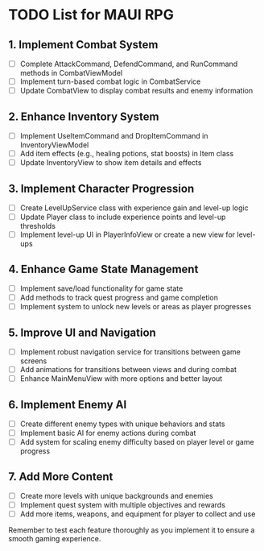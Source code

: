 # TODO List for MAUI RPG

## 1. Implement Combat System
- [ ] Complete AttackCommand, DefendCommand, and RunCommand methods in CombatViewModel
- [ ] Implement turn-based combat logic in CombatService
- [ ] Update CombatView to display combat results and enemy information

## 2. Enhance Inventory System
- [ ] Implement UseItemCommand and DropItemCommand in InventoryViewModel
- [ ] Add item effects (e.g., healing potions, stat boosts) in Item class
- [ ] Update InventoryView to show item details and effects

## 3. Implement Character Progression
- [ ] Create LevelUpService class with experience gain and level-up logic
- [ ] Update Player class to include experience points and level-up thresholds
- [ ] Implement level-up UI in PlayerInfoView or create a new view for level-ups

## 4. Enhance Game State Management
- [ ] Implement save/load functionality for game state
- [ ] Add methods to track quest progress and game completion
- [ ] Implement system to unlock new levels or areas as player progresses

## 5. Improve UI and Navigation
- [ ] Implement robust navigation service for transitions between game screens
- [ ] Add animations for transitions between views and during combat
- [ ] Enhance MainMenuView with more options and better layout

## 6. Implement Enemy AI
- [ ] Create different enemy types with unique behaviors and stats
- [ ] Implement basic AI for enemy actions during combat
- [ ] Add system for scaling enemy difficulty based on player level or game progress

## 7. Add More Content
- [ ] Create more levels with unique backgrounds and enemies
- [ ] Implement quest system with multiple objectives and rewards
- [ ] Add more items, weapons, and equipment for player to collect and use

Remember to test each feature thoroughly as you implement it to ensure a smooth gaming experience.